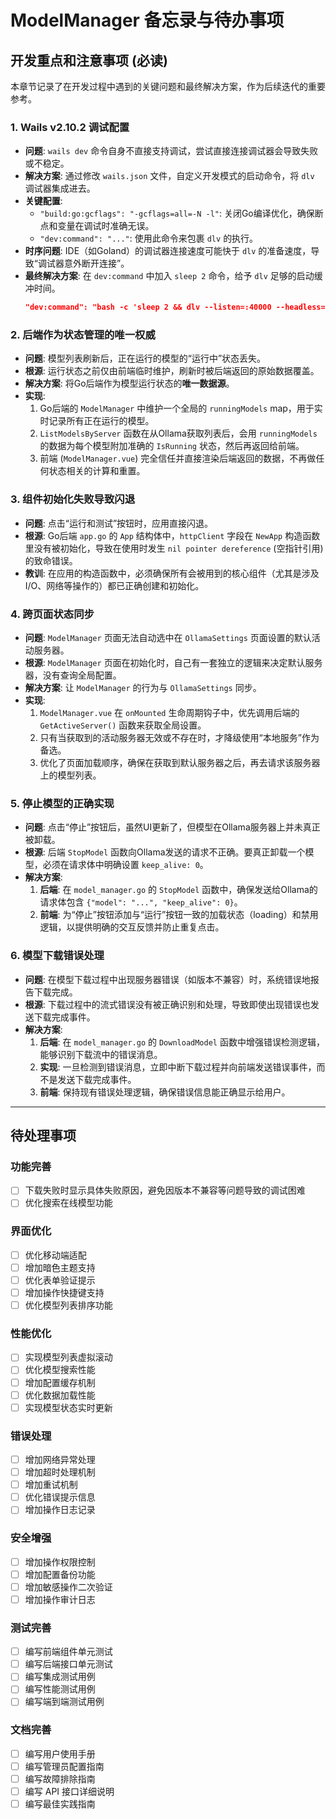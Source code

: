 # ModelManager 备忘录与待办事项

## 开发重点和注意事项 (必读)

本章节记录了在开发过程中遇到的关键问题和最终解决方案，作为后续迭代的重要参考。

### 1. Wails v2.10.2 调试配置

- **问题**: `wails dev` 命令自身不直接支持调试，尝试直接连接调试器会导致失败或不稳定。
- **解决方案**: 通过修改 `wails.json` 文件，自定义开发模式的启动命令，将 `dlv` 调试器集成进去。
- **关键配置**:
  - `"build:go:gcflags": "-gcflags=all=-N -l"`: 关闭Go编译优化，确保断点和变量在调试时准确无误。
  - `"dev:command": "..."`: 使用此命令来包裹 `dlv` 的执行。
- **时序问题**: IDE（如Goland）的调试器连接速度可能快于 `dlv` 的准备速度，导致“调试器意外断开连接”。
- **最终解决方案**: 在 `dev:command` 中加入 `sleep 2` 命令，给予 `dlv` 足够的启动缓冲时间。
  ```json
  "dev:command": "bash -c 'sleep 2 && dlv --listen=:40000 --headless=true --api-version=2 --accept-multiclient exec ./build/bin/ollama'"
  ```

### 2. 后端作为状态管理的唯一权威

- **问题**: 模型列表刷新后，正在运行的模型的“运行中”状态丢失。
- **根源**: 运行状态之前仅由前端临时维护，刷新时被后端返回的原始数据覆盖。
- **解决方案**: 将Go后端作为模型运行状态的**唯一数据源**。
- **实现**: 
  1. Go后端的 `ModelManager` 中维护一个全局的 `runningModels` map，用于实时记录所有正在运行的模型。
  2. `ListModelsByServer` 函数在从Ollama获取列表后，会用 `runningModels` 的数据为每个模型附加准确的 `IsRunning` 状态，然后再返回给前端。
  3. 前端 (`ModelManager.vue`) 完全信任并直接渲染后端返回的数据，不再做任何状态相关的计算和重置。

### 3. 组件初始化失败导致闪退

- **问题**: 点击“运行和测试”按钮时，应用直接闪退。
- **根源**: Go后端 `app.go` 的 `App` 结构体中，`httpClient` 字段在 `NewApp` 构造函数里没有被初始化，导致在使用时发生 `nil pointer dereference` (空指针引用) 的致命错误。
- **教训**: 在应用的构造函数中，必须确保所有会被用到的核心组件（尤其是涉及I/O、网络等操作的）都已正确创建和初始化。

### 4. 跨页面状态同步

- **问题**: `ModelManager` 页面无法自动选中在 `OllamaSettings` 页面设置的默认活动服务器。
- **根源**: `ModelManager` 页面在初始化时，自己有一套独立的逻辑来决定默认服务器，没有查询全局配置。
- **解决方案**: 让 `ModelManager` 的行为与 `OllamaSettings` 同步。
- **实现**:
  1. `ModelManager.vue` 在 `onMounted` 生命周期钩子中，优先调用后端的 `GetActiveServer()` 函数来获取全局设置。
  2. 只有当获取到的活动服务器无效或不存在时，才降级使用“本地服务”作为备选。
  3. 优化了页面加载顺序，确保在获取到默认服务器之后，再去请求该服务器上的模型列表。

### 5. 停止模型的正确实现

- **问题**: 点击“停止”按钮后，虽然UI更新了，但模型在Ollama服务器上并未真正被卸载。
- **根源**: 后端 `StopModel` 函数向Ollama发送的请求不正确。要真正卸载一个模型，必须在请求体中明确设置 `keep_alive: 0`。
- **解决方案**:
    1. **后端**: 在 `model_manager.go` 的 `StopModel` 函数中，确保发送给Ollama的请求体包含 `{"model": "...", "keep_alive": 0}`。
    2. **前端**: 为“停止”按钮添加与“运行”按钮一致的加载状态（loading）和禁用逻辑，以提供明确的交互反馈并防止重复点击。

### 6. 模型下载错误处理

- **问题**: 在模型下载过程中出现服务器错误（如版本不兼容）时，系统错误地报告下载完成。
- **根源**: 下载过程中的流式错误没有被正确识别和处理，导致即使出现错误也发送下载完成事件。
- **解决方案**:
    1. **后端**: 在 `model_manager.go` 的 `DownloadModel` 函数中增强错误检测逻辑，能够识别下载流中的错误消息。
    2. **实现**: 一旦检测到错误消息，立即中断下载过程并向前端发送错误事件，而不是发送下载完成事件。
    3. **前端**: 保持现有错误处理逻辑，确保错误信息能正确显示给用户。

---

## 待处理事项

### 功能完善
- [ ] 下载失败时显示具体失败原因，避免因版本不兼容等问题导致的调试困难
- [ ] 优化搜索在线模型功能

### 界面优化
- [ ] 优化移动端适配
- [ ] 增加暗色主题支持
- [ ] 优化表单验证提示
- [ ] 增加操作快捷键支持
- [ ] 优化模型列表排序功能

### 性能优化
- [ ] 实现模型列表虚拟滚动
- [ ] 优化模型搜索性能
- [ ] 增加配置缓存机制
- [ ] 优化数据加载性能
- [ ] 实现模型状态实时更新

### 错误处理
- [ ] 增加网络异常处理
- [ ] 增加超时处理机制
- [ ] 增加重试机制
- [ ] 优化错误提示信息
- [ ] 增加操作日志记录

### 安全增强
- [ ] 增加操作权限控制
- [ ] 增加配置备份功能
- [ ] 增加敏感操作二次验证
- [ ] 增加操作审计日志

### 测试完善
- [ ] 编写前端组件单元测试
- [ ] 编写后端接口单元测试
- [ ] 编写集成测试用例
- [ ] 编写性能测试用例
- [ ] 编写端到端测试用例

### 文档完善
- [ ] 编写用户使用手册
- [ ] 编写管理员配置指南
- [ ] 编写故障排除指南
- [ ] 编写 API 接口详细说明
- [ ] 编写最佳实践指南